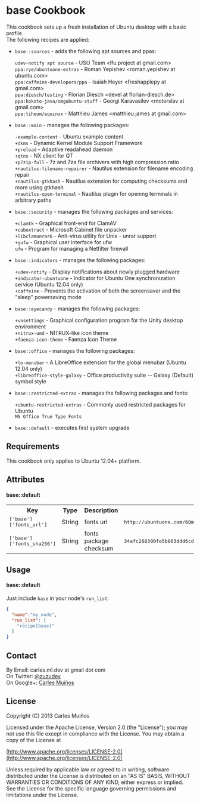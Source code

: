 # base Cookbook

This cookbook sets up a fresh installation of Ubuntu desktop with a basic profile.  
The following recipes are applied:

- `base::sources` - adds the following apt sources and ppas:
  
  `udev-notify apt source`          - USU Team &lt;lfu.project at gmail.com&gt;  
  `ppa:rye/ubuntuone-extras`        - Roman Yepishev &lt;roman.yepishev at ubuntu.com&gt;  
  `ppa:caffeine-developers/ppa`     - Isaiah Heyer &lt;freshapplepy at gmail.com&gt;  
  `ppa:diesch/testing`              - Florian Diesch &lt;devel at florian-diesch.de&gt;  
  `ppa:kokoto-java/omgubuntu-stuff` - Georgi Karavasilev &lt;motorslav at gmail.com&gt;  
  `ppa:tiheum/equinox`              - Matthieu James &lt;matthieu.james at gmail.com&gt;

- `base::main` - manages the following packages:
  
  `-example-content`            - Ubuntu example content  
  `+dkms`                       - Dynamic Kernel Module Support Framework  
  `+preload`                    - Adaptive readahead daemon  
  `+qtnx`                       - NX client for QT  
  `+p7zip-full`                 - 7z and 7za file archivers with high compression ratio  
  `+nautilus-filename-repairer` - Nautilus extension for filename encoding repair  
  `+nautilus-gtkhash`           - Nautilus extension for computing checksums and more using gtkhash  
  `+nautilus-open-terminal`     - Nautilus plugin for opening terminals in arbitrary paths

- `base::security` - manages the following packages and services:

  `+clamtk`        - Graphical front-end for ClamAV  
  `+cabextract`    - Microsoft Cabinet file unpacker  
  `+libclamunrar6` - Anti-virus utility for Unix - unrar support  
  `+gufw`          - Graphical user interface for ufw  
  `ufw` - Program for managing a Netfilter firewall

- `base::indicators` - manages the following packages:

  `+udev-notify`         - Display notifications about newly plugged hardware  
  `+indicator-ubuntuone` - Indicator for Ubuntu One synchronization service (Ubuntu 12.04 only)  
  `+caffeine`            - Prevents the activation of both the screensaver and the "sleep" powersaving mode

- `base::eyecandy` - manages the following packages:

  `+unsettings`         - Graphical configuration program for the Unity desktop environment  
  `+nitrux-umd`         - NITRUX-like icon theme  
  `+faenza-icon-theme`  - Faenza Icon Theme

- `base::office` - manages the following packages:

  `+lo-menubar`               - A LibreOffice extension for the global menubar (Ubuntu 12.04 only)  
  `+libreoffice-style-galaxy` - Office productivity suite -- Galaxy (Default) symbol style

- `base::restricted-extras` - manages the following packages and fonts:

  `+ubuntu-restricted-extras` - Commonly used restricted packages for Ubuntu  
  `MS Office True Type Fonts`

- `base::default` - executes first system upgrade


## Requirements

This cookbook only applies to Ubuntu 12.04+ platform.


## Attributes

#### base::default
<table>
  <tr>
    <th>Key</th>
    <th>Type</th>
    <th>Description</th>
    <th>Default</th>
  </tr>
  <tr>
    <td><tt>['base']['fonts_url']</tt></td>
    <td>String</td>
    <td>fonts url</td>
    <td><tt>http://ubuntuone.com/6QmipqSO7F5OXSwhDPOs4J</tt></td>
  </tr>
  <tr>
    <td><tt>['base']['fonts_sha256']</tt></td>
    <td>String</td>
    <td>fonts package checksum</td>
    <td><tt>34afc268300fe5b863ddd6cde973aba3a87d7512ae92e37e4de891a49faa3465</tt></td>
  </tr>
</table>


## Usage

#### base::default
Just include `base` in your node's `run_list`:

```json
{
  "name":"my_node",
  "run_list": [
    "recipe[base]"
  ]
}
```


## Contact

By Email:   carles.ml.dev at gmail dot com  
On Twitter: [@zuzudev](https://twitter.com/zuzudev)  
On Google+: [Carles Muiños](https://plus.google.com/109480759201585988691)


## License

Copyright (C) 2013 Carles Muiños

Licensed under the Apache License, Version 2.0 (the "License");
you may not use this file except in compliance with the License.
You may obtain a copy of the License at

[http://www.apache.org/licenses/LICENSE-2.0](http://www.apache.org/licenses/LICENSE-2.0)

Unless required by applicable law or agreed to in writing, software
distributed under the License is distributed on an "AS IS" BASIS,
WITHOUT WARRANTIES OR CONDITIONS OF ANY KIND, either express or implied.
See the License for the specific language governing permissions and
limitations under the License.

